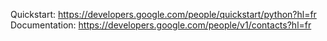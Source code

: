 Quickstart: https://developers.google.com/people/quickstart/python?hl=fr
Documentation: https://developers.google.com/people/v1/contacts?hl=fr